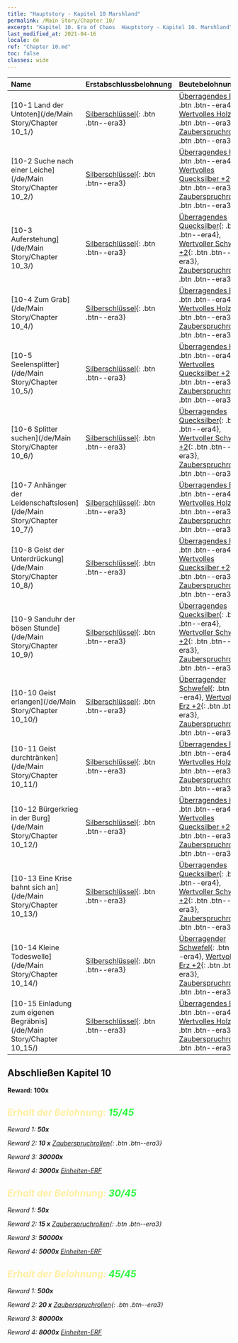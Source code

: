 ```yaml
---
title: "Hauptstory - Kapitel 10 Marshland"
permalink: /Main Story/Chapter 10/
excerpt: "Kapitel 10. Era of Chaos  Hauptstory - Kapitel 10. Marshland"
last_modified_at: 2021-04-16
locale: de
ref: "Chapter 10.md"
toc: false
classes: wide
---
```


  | Name |  Erstabschlussbelohnung | Beutebelohnung |
  |:------------|:------------|:------------| 
  | [10-1 Land der Untoten](/de/Main Story/Chapter 10_1/) | [Silberschlüssel](/de/Items/con_693/){: .btn .btn--era3} | [Überragendes Erz](/de/Items/mat_33/){: .btn .btn--era4}, [Wertvolles Holz +2](/de/Items/mat_27/){: .btn .btn--era3}, [Zauberspruchrollen](/de/Items/con_694/){: .btn .btn--era3} |
  | [10-2 Suche nach einer Leiche](/de/Main Story/Chapter 10_2/) | [Silberschlüssel](/de/Items/con_693/){: .btn .btn--era3} | [Überragendes Holz](/de/Items/mat_34/){: .btn .btn--era4}, [Wertvolles Quecksilber +2](/de/Items/mat_28/){: .btn .btn--era3}, [Zauberspruchrollen](/de/Items/con_694/){: .btn .btn--era3} |
  | [10-3 Auferstehung](/de/Main Story/Chapter 10_3/) | [Silberschlüssel](/de/Items/con_693/){: .btn .btn--era3} | [Überragendes Quecksilber](/de/Items/mat_35/){: .btn .btn--era4}, [Wertvoller Schwefel +2](/de/Items/mat_29/){: .btn .btn--era3}, [Zauberspruchrollen](/de/Items/con_694/){: .btn .btn--era3} |
  | [10-4 Zum Grab](/de/Main Story/Chapter 10_4/) | [Silberschlüssel](/de/Items/con_693/){: .btn .btn--era3} | [Überragendes Erz](/de/Items/mat_33/){: .btn .btn--era4}, [Wertvolles Holz +2](/de/Items/mat_27/){: .btn .btn--era3}, [Zauberspruchrollen](/de/Items/con_694/){: .btn .btn--era3} |
  | [10-5 Seelensplitter](/de/Main Story/Chapter 10_5/) | [Silberschlüssel](/de/Items/con_693/){: .btn .btn--era3} | [Überragendes Holz](/de/Items/mat_34/){: .btn .btn--era4}, [Wertvolles Quecksilber +2](/de/Items/mat_28/){: .btn .btn--era3}, [Zauberspruchrollen](/de/Items/con_694/){: .btn .btn--era3} |
  | [10-6 Splitter suchen](/de/Main Story/Chapter 10_6/) | [Silberschlüssel](/de/Items/con_693/){: .btn .btn--era3} | [Überragendes Quecksilber](/de/Items/mat_35/){: .btn .btn--era4}, [Wertvoller Schwefel +2](/de/Items/mat_29/){: .btn .btn--era3}, [Zauberspruchrollen](/de/Items/con_694/){: .btn .btn--era3} |
  | [10-7 Anhänger der Leidenschaftslosen](/de/Main Story/Chapter 10_7/) | [Silberschlüssel](/de/Items/con_693/){: .btn .btn--era3} | [Überragendes Erz](/de/Items/mat_33/){: .btn .btn--era4}, [Wertvolles Holz +2](/de/Items/mat_27/){: .btn .btn--era3}, [Zauberspruchrollen](/de/Items/con_694/){: .btn .btn--era3} |
  | [10-8 Geist der Unterdrückung](/de/Main Story/Chapter 10_8/) | [Silberschlüssel](/de/Items/con_693/){: .btn .btn--era3} | [Überragendes Holz](/de/Items/mat_34/){: .btn .btn--era4}, [Wertvolles Quecksilber +2](/de/Items/mat_28/){: .btn .btn--era3}, [Zauberspruchrollen](/de/Items/con_694/){: .btn .btn--era3} |
  | [10-9 Sanduhr der bösen Stunde](/de/Main Story/Chapter 10_9/) | [Silberschlüssel](/de/Items/con_693/){: .btn .btn--era3} | [Überragendes Quecksilber](/de/Items/mat_35/){: .btn .btn--era4}, [Wertvoller Schwefel +2](/de/Items/mat_29/){: .btn .btn--era3}, [Zauberspruchrollen](/de/Items/con_694/){: .btn .btn--era3} |
  | [10-10 Geist erlangen](/de/Main Story/Chapter 10_10/) | [Silberschlüssel](/de/Items/con_693/){: .btn .btn--era3} | [Überragender Schwefel](/de/Items/mat_36/){: .btn .btn--era4}, [Wertvolles Erz +2](/de/Items/mat_26/){: .btn .btn--era3}, [Zauberspruchrollen](/de/Items/con_694/){: .btn .btn--era3} |
  | [10-11 Geist durchtränken](/de/Main Story/Chapter 10_11/) | [Silberschlüssel](/de/Items/con_693/){: .btn .btn--era3} | [Überragendes Erz](/de/Items/mat_33/){: .btn .btn--era4}, [Wertvolles Holz +2](/de/Items/mat_27/){: .btn .btn--era3}, [Zauberspruchrollen](/de/Items/con_694/){: .btn .btn--era3} |
  | [10-12 Bürgerkrieg in der Burg](/de/Main Story/Chapter 10_12/) | [Silberschlüssel](/de/Items/con_693/){: .btn .btn--era3} | [Überragendes Holz](/de/Items/mat_34/){: .btn .btn--era4}, [Wertvolles Quecksilber +2](/de/Items/mat_28/){: .btn .btn--era3}, [Zauberspruchrollen](/de/Items/con_694/){: .btn .btn--era3} |
  | [10-13 Eine Krise bahnt sich an](/de/Main Story/Chapter 10_13/) | [Silberschlüssel](/de/Items/con_693/){: .btn .btn--era3} | [Überragendes Quecksilber](/de/Items/mat_35/){: .btn .btn--era4}, [Wertvoller Schwefel +2](/de/Items/mat_29/){: .btn .btn--era3}, [Zauberspruchrollen](/de/Items/con_694/){: .btn .btn--era3} |
  | [10-14 Kleine Todeswelle](/de/Main Story/Chapter 10_14/) | [Silberschlüssel](/de/Items/con_693/){: .btn .btn--era3} | [Überragender Schwefel](/de/Items/mat_36/){: .btn .btn--era4}, [Wertvolles Erz +2](/de/Items/mat_26/){: .btn .btn--era3}, [Zauberspruchrollen](/de/Items/con_694/){: .btn .btn--era3} |
  | [10-15 Einladung zum eigenen Begräbnis](/de/Main Story/Chapter 10_15/) | [Silberschlüssel](/de/Items/con_693/){: .btn .btn--era3} | [Überragendes Erz](/de/Items/mat_33/){: .btn .btn--era4}, [Wertvolles Holz +2](/de/Items/mat_27/){: .btn .btn--era3}, [Zauberspruchrollen](/de/Items/con_694/){: .btn .btn--era3} |


## Abschließen Kapitel 10

 **Reward:**  **100x** <i class="fas fa-gem"/>



## <span style="color: #ffeea0">Erhalt der Belohnung: </span><span style="color: #27f73a">15/45</span>

 Reward 1:  **50x** <i class="fas fa-gem"/>

 Reward 2: **10 x** [Zauberspruchrollen](/de/Items/con_694/){: .btn .btn--era3}

 Reward 3:  **30000x** <i class="fas fa-coins"/>

 Reward 4:  **3000x** [Einheiten-ERF](/de/Items/con_902/)



## <span style="color: #ffeea0">Erhalt der Belohnung: </span><span style="color: #27f73a">30/45</span>

 Reward 1:  **50x** <i class="fas fa-gem"/>

 Reward 2: **15 x** [Zauberspruchrollen](/de/Items/con_694/){: .btn .btn--era3}

 Reward 3:  **50000x** <i class="fas fa-coins"/>

 Reward 4:  **5000x** [Einheiten-ERF](/de/Items/con_902/)



## <span style="color: #ffeea0">Erhalt der Belohnung: </span><span style="color: #27f73a">45/45</span>

 Reward 1:  **500x** <i class="fas fa-gem"/>

 Reward 2: **20 x** [Zauberspruchrollen](/de/Items/con_694/){: .btn .btn--era3}

 Reward 3:  **80000x** <i class="fas fa-coins"/>

 Reward 4:  **8000x** [Einheiten-ERF](/de/Items/con_902/)

